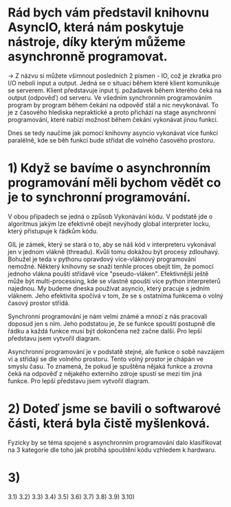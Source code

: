 # Rád bych vám představil knihovnu AsyncIO, která nám poskytuje nástroje, díky kterým můžeme asynchronně programovat.
-> Z názvu si můžete všimnout posledních 2 písmen - IO, což je zkratka pro I/O neboli input a output. 
Jedná se o situaci během které klient komunikuje se serverem. Klient představuje input tj. požadavek
během kterého čeká na output (odpověď) od serveru. Ve všedním synchronním programováním program by program během čekání na odpověď stál a nic nevykonával.
To je z časového hlediska nepraktické a proto přichází na stage asynchronní programování, které nabízí možnost během čekání vykonávat jinou funkci.

Dnes se tedy naučíme jak pomocí knihovny asyncio vykonávat více funkcí paralélně, kde se běh funkcí bude střídat dle volného časového prostoru.

# 1) Když se bavíme o asynchronním programování měli bychom vědět co je to synchronní programování. 
V obou případech se jedná o způsob Vykonávání kódu. 
V podstatě jde o algoritmus jakým lze efektivně obejít nevýhody global interpreter locku, který přistupuje k řádkům kódu.

GIL je zámek, který se stará o to, aby se náš kód v interpreteru vykonával jen v jednom vlákně (threadu). Kvůli tomu dokážou být procesy zdlouhavý. Bohužel je teda v pythonu opravdový více-vláknový programování nemožné. Některý knihovny se snaží tenhle proces obejít tím, že pomocí jednoho vlákna pouští střídavě více "pseudo-vláken". Efektivnější ještě může být multi-processing, kde se vlastně spouští více python interpreterů najednou. My budeme dneska používat asyncio, který pracuje s jedním vláknem. Jeho efektivita spočívá v tom, že se s ostatníma funkcema o volný časový prostor střídá.

Synchronní programování je nám velmi známé a mnozí z nás pracovali doposud jen s ním. 
Jeho podstatou je, že se funkce spouští postupně dle řádku a každá funkce musí být dokončena než začne další.
Pro lepší představu jsem vytvořil diagram.

Asynchronní programování je v podstatě stejné, ale funkce o sobě navzájem ví a střídají se dle volného prostoru.
Tento volný prostor je chápán ve smyslu času. To znamená, že pokud je spuštěna nějaká funkce a zrovna čeká na odpověď z nějakého externího zdroje
spustí se mezi tím jiná funkce.
Pro lepší představu jsem vytvořil diagram.

# 2) Doteď jsme se bavili o softwarové části, která byla čistě myšlenková. 
Fyzicky by se téma spojené s asynchronním programování dalo klasifikovat na 3 kategorie dle toho jak probíhá spouštění kódu vzhledem k hardwaru.

# 3)
3.1) 
3.2)
3.3)
3.4)
3.5)
3.6)
3.7)
3.8)
3.9)
3.10)
